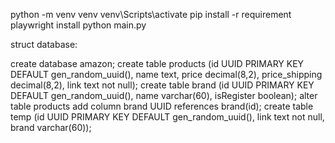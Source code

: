 python -m venv venv
venv\Scripts\activate
pip install -r requirement
playwright install
python main.py

struct database:

create database amazon;
create table products (id UUID PRIMARY KEY DEFAULT gen_random_uuid(), name text, price decimal(8,2), price_shipping decimal(8,2), link text not null);
create table brand (id UUID PRIMARY KEY DEFAULT gen_random_uuid(), name varchar(60), isRegister boolean);
alter table products add column brand UUID references brand(id);
create table temp (id UUID PRIMARY KEY DEFAULT gen_random_uuid(), link text not null, brand varchar(60));
